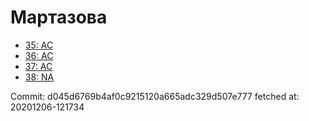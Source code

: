 # Мартазова
- [35: AC](35.md)
- [36: AC](36.md)
- [37: AC](37.md)
- [38: NA](38.md)

Commit: d045d6769b4af0c9215120a665adc329d507e777
 fetched at: 20201206-121734
